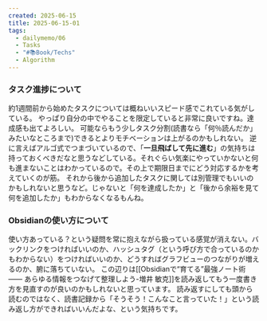```yaml
---
created: 2025-06-15
title: 2025-06-15-01
tags:
  - dailymemo/06
  - Tasks
  - "#📚Book/Techs"
  - Algorithm
---
```


### タスク進捗について
約1週間前から始めたタスクについては概ねいいスピード感でこれている気がしている。
やっぱり自分の中でやることを限定していると非常に良いですね。達成感も出てよろしい。
可能ならもう少しタスク分割(読書なら「何％読んだか」みたいなところまで)できるとよりモチベーションは上がるのかもしれない。
逆に言えばアルゴ式でつまづいているので、「**一旦飛ばして先に進む**」の気持ちは持っておくべきだなと思うなどしている。それぐらい気楽にやっていかないと何も進まないことはわかっているので。その上で期限日までにどう対応するかを考えていくのが筋。
それから後から追加したタスクに関しては別管理でもいいのかもしれないと思うなど。じゃないと「何を達成したか」と「後から余裕を見て何を追加したか」もわからなくなるもんね。

### Obsidianの使い方について
使い方あっている？という疑問を常に抱えながら扱っている感覚が消えない。バックリンクをつければいいのか、ハッシュタグ（という呼び方で合っているのかもわからない）をつければいいのか、どうすればグラフビューのつながりが増えるのか、腑に落ちていない。
この辺りは[[Obsidianで“育てる”最強ノート術 —— あらゆる情報をつなげて整理しよう-増井 敏克]]を読み返してもう一度書き方を見直すのが良いのかもしれないと思っています。
読み返すにしても頭から読むのではなく、読書記録から「そうそう！こんなこと言っていた！」という読み返し方ができればいいんだよな、という気持ちです。